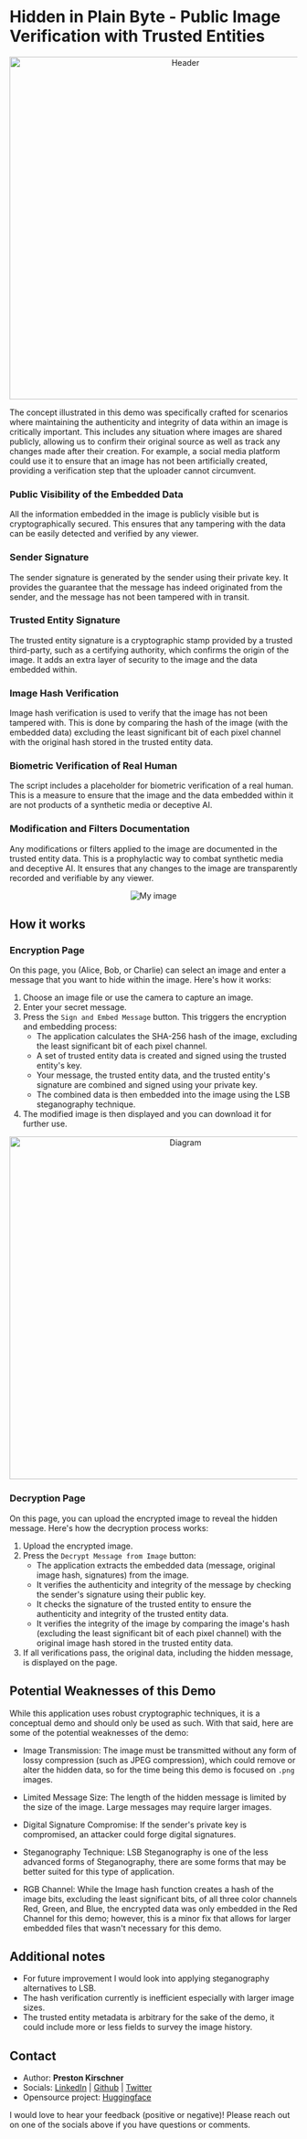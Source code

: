 # Hidden in Plain Byte - Public Image Verification with Trusted Entities

<p align="center">
  <img src="header.png" alt="Header" width="600">
</p>


The concept illustrated in this demo was specifically crafted for scenarios where maintaining the authenticity and integrity of data within an image is critically important. This includes any situation where images are shared publicly, allowing us to confirm their original source as well as track any changes made after their creation. For example, a social media platform could use it to ensure that an image has not been artificially created, providing a verification step that the uploader cannot circumvent.

### Public Visibility of the Embedded Data

All the information embedded in the image is publicly visible but is cryptographically secured. This ensures that any tampering with the data can be easily detected and verified by any viewer.

### Sender Signature

The sender signature is generated by the sender using their private key. It provides the guarantee that the message has indeed originated from the sender, and the message has not been tampered with in transit.

### Trusted Entity Signature

The trusted entity signature is a cryptographic stamp provided by a trusted third-party, such as a certifying authority, which confirms the origin of the image. It adds an extra layer of security to the image and the data embedded within.

### Image Hash Verification

Image hash verification is used to verify that the image has not been tampered with. This is done by comparing the hash of the image (with the embedded data) excluding the least significant bit of each pixel channel with the original hash stored in the trusted entity data.

### Biometric Verification of Real Human

The script includes a placeholder for biometric verification of a real human. This is a measure to ensure that the image and the data embedded within it are not products of a synthetic media or deceptive AI.

### Modification and Filters Documentation

Any modifications or filters applied to the image are documented in the trusted entity data. This is a prophylactic way to combat synthetic media and deceptive AI. It ensures that any changes to the image are transparently recorded and verifiable by any viewer.

<p align="center">
  <img src="https://media2.giphy.com/media/v1.Y2lkPTc5MGI3NjExOWU4ZGVlNjIxNjE0OTk1NGFiNWNjZmUzM2ZiYTljY2IzYTFlOTQyOSZlcD12MV9pbnRlcm5hbF9naWZzX2dpZklkJmN0PWc/xFyxZjsX4ItgERKObC/giphy.gif" alt="My image">
</p>


## How it works

### Encryption Page

On this page, you (Alice, Bob, or Charlie) can select an image and enter a message that you want to hide within the image. Here's how it works:

1. Choose an image file or use the camera to capture an image.
2. Enter your secret message.
3. Press the `Sign and Embed Message` button. This triggers the encryption and embedding process:
   - The application calculates the SHA-256 hash of the image, excluding the least significant bit of each pixel channel.
   - A set of trusted entity data is created and signed using the trusted entity's key.
   - Your message, the trusted entity data, and the trusted entity's signature are combined and signed using your private key.
   - The combined data is then embedded into the image using the LSB steganography technique.
4. The modified image is then displayed and you can download it for further use.

<p align="center">
  <img src="diagram-1.png" alt="Diagram" width="600">
</p>


### Decryption Page

On this page, you can upload the encrypted image to reveal the hidden message. Here's how the decryption process works:

1. Upload the encrypted image.
2. Press the `Decrypt Message from Image` button:
   - The application extracts the embedded data (message, original image hash, signatures) from the image.
   - It verifies the authenticity and integrity of the message by checking the sender's signature using their public key.
   - It checks the signature of the trusted entity to ensure the authenticity and integrity of the trusted entity data.
   - It verifies the integrity of the image by comparing the image's hash (excluding the least significant bit of each pixel channel) with the original image hash stored in the trusted entity data.
3. If all verifications pass, the original data, including the hidden message, is displayed on the page.

## Potential Weaknesses of this Demo

While this application uses robust cryptographic techniques, it is a conceptual demo and should only be used as such. With that said, here are some of the potential weaknesses of the demo:

* Image Transmission: The image must be transmitted without any form of lossy compression (such as JPEG compression), which could remove or alter the hidden data, so for the time being this demo is focused on `.png` images.
  
* Limited Message Size: The length of the hidden message is limited by the size of the image. Large messages may require larger images.

* Digital Signature Compromise: If the sender's private key is compromised, an attacker could forge digital signatures.

* Steganography Technique: LSB Steganography is one of the less advanced forms of Steganography, there are some forms that may be better suited for this type of application.

* RGB Channel: While the Image hash function creates a hash of the image bits, excluding the least significant bits, of all three color channels Red, Green, and Blue, the encrypted data was only embedded in the Red Channel for this demo; however, this is a minor fix that allows for larger embedded files that wasn't necessary for this demo.

## Additional notes

- For future improvement I would look into applying steganography alternatives to LSB.
- The hash verification currently is inefficient especially with larger image sizes.
- The trusted entity metadata is arbitrary for the sake of the demo, it could include more or less fields to survey the image history.

## Contact

- Author: **Preston Kirschner**
- Socials: [LinkedIn](https://www.linkedin.com/in/preston-kirschner/) | [Github](https://github.com/P-carth) | [Twitter](https://twitter.com/Prestonk_)
- Opensource project: [Huggingface](https://huggingface.co/spaces/P-carth/hidden_in_plain_byte-public_image_verification)

I would love to hear your feedback (positive or negative)! Please reach out on one of the socials above if you have questions or comments.
